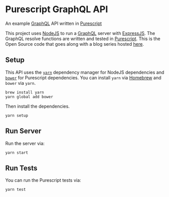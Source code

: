# Purescript GraphQL API
An example [GraphQL] API written in [Purescript]

This project uses [NodeJS] to run a [GraphQL] server with [ExpressJS]. The
GraphQL resolve functions are written and tested in [Purescript]. This is the
Open Source code that goes along with a blog series hosted [here].

[NodeJS]: https://nodejs.org/
[GraphQL]: http://graphql.org/
[ExpressJS]: https://expressjs.com/
[Purescript]: http://www.purescript.org/
[here]: https://blog.swiftnav.com/

## Setup

This API uses the [`yarn`] dependency manager for NodeJS dependencies and
[`bower`] for Purescript dependencies. You can install `yarn` via [Homebrew] and
`bower` via `yarn`.

[`yarn`]: https://yarnpkg.com/
[`bower`]: https://bower.io/
[Homebrew]: https://brew.sh/

```
brew install yarn
yarn global add bower
```

Then install the dependencies.

```
yarn setup
```

## Run Server

Run the server via:

```
yarn start
```

## Run Tests

You can run the Purescript tests via:

```
yarn test
```

